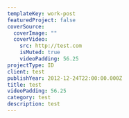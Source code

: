 ```yaml
---
templateKey: work-post
featuredProject: false
coverSource:
  coverImage: ""
  coverVideo:
    src: http://test.com
    isMuted: true
    videoPadding: 56.25
projectType: ID
client: test
publishYear: 2012-12-24T22:00:00.000Z
title: test
videoPadding: 56.25
category: test
description: test
---
```

